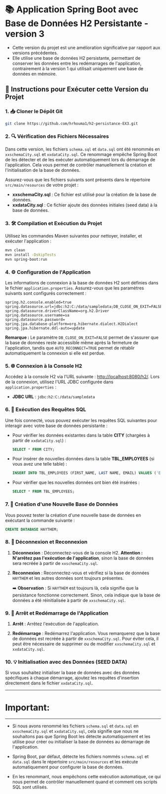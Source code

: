 # 📚 Application Spring Boot avec Base de Données H2 Persistante - version 3

- Cette version du projet est une amélioration significative par rapport aux versions précédentes. 
- Elle utilise une base de données H2 persistante, permettant de conserver les données entre les redémarrages de l'application, contrairement à la version 1  qui utilisait uniquement  une base de données en mémoire.

## 🚀 Instructions pour Exécuter cette Version du Projet

### 1. 📥 Cloner le Dépôt Git

```bash
git clone https://github.com/hrhouma1/h2-persistance-EX3.git
```

### 2. 🔍 Vérification des Fichiers Nécessaires

Dans cette version, les fichiers `schema.sql` et `data.sql` ont été renommés en `xxschemaCity.sql` et `xxdataCity.sql`. Ce renommage empêche Spring Boot de les détecter et de les exécuter automatiquement lors du démarrage de l'application. Cela vous permet de contrôler manuellement la création et l'initialisation de la base de données.

Assurez-vous que les fichiers suivants sont présents dans le répertoire `src/main/resources` de votre projet :

- **xxschemaCity.sql** : Ce fichier est utilisé pour la création de la base de données.
- **xxdataCity.sql** : Ce fichier ajoute des données initiales (seed data) à la base de données.

### 3. 🛠️ Compilation et Exécution du Projet

Utilisez les commandes Maven suivantes pour nettoyer, installer, et exécuter l'application :

```bash
mvn clean
mvn install -DskipTests
mvn spring-boot:run
```

### 4. ⚙️ Configuration de l'Application

Les informations de connexion à la base de données H2 sont définies dans le fichier `application.properties`. Assurez-vous que les paramètres suivants sont configurés correctement :

```properties
spring.h2.console.enabled=true
spring.datasource.url=jdbc:h2:C:/data/sampledata;DB_CLOSE_ON_EXIT=FALSE;AUTO_RECONNECT=TRUE
spring.datasource.driverClassName=org.h2.Driver
spring.datasource.username=sa
spring.datasource.password=   
spring.jpa.database-platform=org.hibernate.dialect.H2Dialect
spring.jpa.hibernate.ddl-auto=update
```

**Remarque :** Le paramètre `DB_CLOSE_ON_EXIT=FALSE` permet de s'assurer que la base de données reste accessible même après la fermeture de l'application, tandis que `AUTO_RECONNECT=TRUE` permet de rétablir automatiquement la connexion si elle est perdue.

### 5. 🌐 Connexion à la Console H2

Accédez à la console H2 via l'URL suivante : [http://localhost:8080/h2/](http://localhost:8080/h2/). Lors de la connexion, utilisez l'URL JDBC configurée dans `application.properties` :

- **JDBC URL** : `jdbc:h2:C:/data/sampledata`

### 6. 🔎 Exécution des Requêtes SQL

Une fois connecté, vous pouvez exécuter les requêtes SQL suivantes pour interagir avec votre base de données persistante :

- Pour vérifier les données existantes dans la table **CITY** (chargées à partir de `xxdataCity.sql`) :

  ```sql
  SELECT * FROM CITY;
  ```

- Pour insérer de nouvelles données dans la table **TBL_EMPLOYEES** (si vous avez une telle table) :

  ```sql
  INSERT INTO TBL_EMPLOYEES (FIRST_NAME, LAST NAME, EMAIL) VALUES ('Emily', 'Clark', 'emily.clark@example.com');
  ```

- Pour vérifier que les nouvelles données ont bien été insérées :

  ```sql
  SELECT * FROM TBL_EMPLOYEES;
  ```

### 7. 🎯 Création d'une Nouvelle Base de Données

Vous pouvez tester la création d'une nouvelle base de données en exécutant la commande suivante :

```sql
CREATE DATABASE HAYTHEM;
```

### 8. 🔄 Déconnexion et Reconnexion

1. **Déconnexion** : Déconnectez-vous de la console H2. **Attention : N'arrêtez pas l'exécution de l'application**, sinon la base de données sera recréée à partir de `xxschemaCity.sql`.

2. **Reconnexion** : Reconnectez-vous et vérifiez si la base de données `HAYTHEM` et les autres données sont toujours présentes.

   ➡️ **Observation** : Si `HAYTHEM` est toujours là, cela signifie que la persistance fonctionne correctement. Sinon, cela indique que la base de données a été réinitialisée à partir de `xxschemaCity.sql`.

### 9. 🛑 Arrêt et Redémarrage de l'Application

1. **Arrêt** : Arrêtez l'exécution de l'application.

2. **Redémarrage** : Redémarrez l'application. Vous remarquerez que la base de données est recréée à partir de `xxschemaCity.sql`. Pour éviter cela, il peut être nécessaire de supprimer ou de modifier `xxschemaCity.sql` et `xxdataCity.sql`.

### 10. 💡 Initialisation avec des Données (SEED DATA)

Si vous souhaitez initialiser la base de données avec des données spécifiques à chaque démarrage, ajoutez les requêtes d'insertion directement dans le fichier `xxdataCity.sql`.

----
# Important:
----

- Si nous avons renommé les fichiers `schema.sql` et `data.sql` en `xxschemaCity.sql` et `xxdataCity.sql`, cela signifie que nous ne souhaitons pas que Spring Boot les détecte automatiquement et les utilise pour créer ou initialiser la base de données au démarrage de l'application.

- Spring Boot, par défaut, détecte les fichiers nommés `schema.sql` et `data.sql` dans le répertoire `src/main/resources` et les exécute automatiquement pour configurer la base de données.
- En les renommant, nous empêchons cette exécution automatique, ce qui nous permet de contrôler manuellement quand et comment ces scripts SQL sont utilisés.
